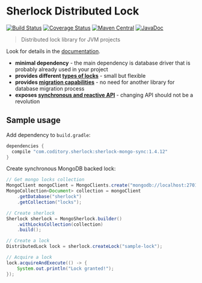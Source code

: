 # Sherlock Distributed Lock
[![Build Status](https://travis-ci.com/coditory/sherlock-distributed-lock.svg?branch=master)](https://travis-ci.com/coditory/sherlock-distributed-lock)
[![Coverage Status](https://coveralls.io/repos/github/coditory/sherlock-distributed-lock/badge.svg)](https://coveralls.io/github/coditory/sherlock-distributed-lock)
[![Maven Central](https://maven-badges.herokuapp.com/maven-central/com.coditory.sherlock/sherlock-api-sync/badge.svg)](https://search.maven.org/search?q=com.coditory.sherlock)
[![JavaDoc](http://www.javadoc.io/badge/com.coditory.sherlock/sherlock-api-sync.svg)](http://www.javadoc.io/doc/com.coditory.sherlock/sherlock-api-sync)

> Distributed lock library for JVM projects

Look for details in the [documentation](https://coditory.github.io/sherlock-distributed-lock/).

- **minimal dependency** - the main dependency is database driver that is probably already used in your project
- **provides different [types of locks](https://coditory.github.io/sherlock-distributed-lock/locs)** - small but flexible
- **provides [migration capabilities](https://coditory.github.io/sherlock-distributed-lock/migrator)** - no need for another library for database migration process
- **exposes [synchronous and reactive API](https://coditory.github.io/sherlock-distributed-lock/api)** - changing API should not be a revolution

## Sample usage

Add dependency to `build.gradle`:
```groovy
dependencies {
  compile "com.coditory.sherlock:sherlock-mongo-sync:1.4.12"
}
```

Create synchronous MongoDB backed lock:
```java
// Get mongo locks collection
MongoClient mongoClient = MongoClients.create("mongodb://localhost:27017/sherlock");
MongoCollection<Document> collection = mongoClient
    .getDatabase("sherlock")
    .getCollection("locks");

// Create sherlock
Sherlock sherlock = MongoSherlock.builder()
    .withLocksCollection(collection)
    .build();

// Create a lock
DistributedLock lock = sherlock.createLock("sample-lock");

// Acquire a lock
lock.acquireAndExecute(() -> {
    System.out.println("Lock granted!");
});
```

